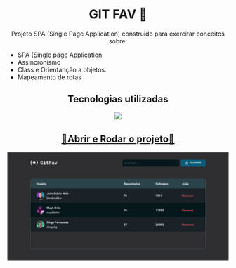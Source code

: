 <h1 align="center">GIT FAV 🖖</h1>

<p align="center">Projeto SPA (Single Page Application) construido para exercitar conceitos sobre:</p>

<ul>
  <li>SPA (Single page Application</li>
  <li>Assincronismo</li>
  <li>Class e Orientanção a objetos.</li>
  <li>Mapeamento de rotas</li>
</ul>

<h2 align="center">Tecnologias utilizadas</h2>

<p align="center">
  <a href="https://skillicons.dev">
    <img src="https://skillicons.dev/icons?i=html,css,js" />
  </a>
</p>

<a href="https://git-fav-nu.vercel.app/"><h2 align="center">🔗Abrir e Rodar o projeto🔗</h2>

![Imagem de capa do SPA Universe](./assets/capa.png)
</a>
